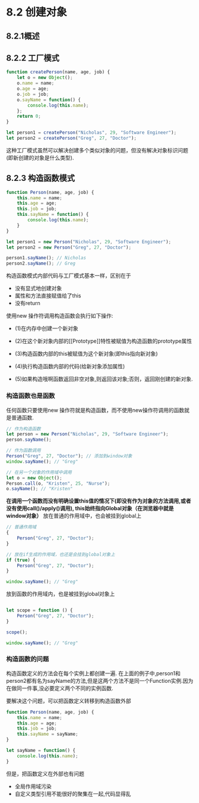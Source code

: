 # 8.2 创建对象

## 8.2.1概述

## 8.2.2 工厂模式

```javascript
function createPerson(name, age, job) {
	let o = new Object();
    o.name = name;
    o.age = age;
    o.job = job;
    o.sayName = function() {
    	console.log(this.name);
    };
    return 0;
}

let person1 = createPerson("Nicholas", 29, "Software Engineer");
let person2 = createPerson("Greg", 27, "Doctor");
```

这种工厂模式虽然可以解决创建多个类似对象的问题，但没有解决对象标识问题(即新创建的对象是什么类型).



## 8.2.3 构造函数模式

```javascript
function Person(name, age, job) {
	this.name = name;
    this.age = age;
    this.job = job;
    this.sayName = function() {
    	console.log(this.name);
    }
}

let person1 = new Person("Nicholas", 29, "Software Engineer");
let person2 = new Person("Greg", 27, "Doctor");

person1.sayName(); // Nicholas
person2.sayName(); // Greg
```

构造函数模式内部代码与工厂模式基本一样，区别在于

- 没有显式地创建对象
- 属性和方法直接赋值给了this
- 没有return

使用new 操作符调用构造函数会执行如下操作:

- (1)在内存中创建一个新对象

- (2)在这个新对象内部的[[Prototype]]特性被赋值为构造函数的prototype属性

- (3)构造函数内部的this被赋值为这个新对象(即this指向新对象)

- (4)执行构造函数内部的代码(给新对象添加属性)

- (5)如果构造哦啊函数返回非空对象,则返回该对象;否则，返回刚创建的新对象.

### 构造函数也是函数
任何函数只要使用new 操作符就是构造函数，而不使用new操作符调用的函数就是普通函数.
```javascript
// 作为构造函数
let person = new Person("Nicholas", 29, "Software Engineer");
person.sayName();

// 作为函数调用
Person("Greg", 27, "Doctor"); // 添加到window对象
window.sayName(); // "Greg"

// 在另一个对象的作用域中调用
let o = new Object();
Person.call(o, "Kristen", 25, "Nurse");
o.sayName(); // "Kristen"

```
**在调用一个函数而没有明确设置this值的情况下(即没有作为对象的方法调用,或者没有使用call()/apply()调用), this始终指向Global对象（在浏览器中就是window对象）**
放在普通的作用域中，也会被挂到global上
```javascript
// 普通作用域
{
	Person("Greg", 27, "Doctor");
}

// 放在if生成的作用域，也还是会挂到global对象上
if (true) {
	Person("Greg", 27, "Doctor");
}

window.sayName(); // "Greg"
```
放到函数的作用域内，也是被挂到global对象上
```javascript

let scope = function () {
    Person("Greg", 27, "Doctor");
}

scope();

window.sayName(); // "Greg"
```

### 构造函数的问题

构造函数定义的方法会在每个实例上都创建一遍. 在上面的例子中,person1和person2都有名为sayName的方法,但是这两个方法不是同一个Function实例.因为在做同一件事,没必要定义两个不同的实例函数.


要解决这个问题，可以把函数定义转移到构造函数外部
```javascript
function Person(name, age, job) {
	this.name = name;
    this.age = age;
    this.job = job;
    this.sayName = sayName;
}

let sayName = function() {
	console.log(this.name);
}
```

但是，把函数定义在外部也有问题
- 全局作用域污染
- 自定义类型引用不能很好的聚集在一起,代码显得乱

